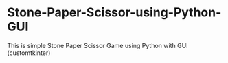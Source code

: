 # Stone-Paper-Scissor-using-Python-GUI
This is simple Stone Paper Scissor Game using Python with GUI (customtkinter)
